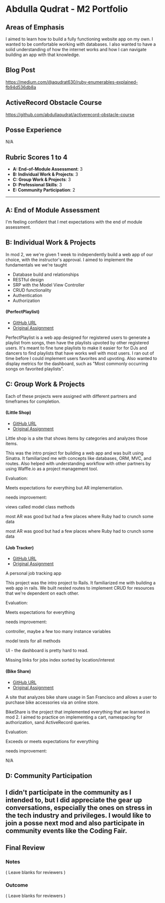 # Abdulla Qudrat - M2 Portfolio

## Areas of Emphasis
I aimed to learn how to build a fully functioning website app on my own. I wanted to be comfortable working with databases. I also wanted to have a solid understanding of how the internet works and how I can navigate building an app with that knowledge.  

## Blog Post
https://medium.com/@aqudrat630/ruby-enumerables-explained-fb94d536db8a

## ActiveRecord Obstacle Course
https://github.com/abdullaqudrat/activerecord-obstacle-course

## Posse Experience
N/A

## Rubric Scores 1 to 4
* **A: End-of-Module Assessment**: 3
* **B: Individual Work & Projects**: 3
* **C: Group Work & Projects**: 3
* **D: Professional Skills**: 3
* **E: Community Participation**: 2
 -----------------------

## A: End of Module Assessment
I'm feeling confident that I met expectations with the end of module assessment.

## B: Individual Work & Projects

In mod 2, we we're given 1 week to independently build a web app of our choice, with the instructor's approval. I aimed to implement the fundamentals we we're taught

* Database build and relationships
* RESTful design
* SRP with the Model View Controller
* CRUD functionality
* Authentication
* Authorization

#### (PerfectPlaylist)

* [GitHub URL](https://github.com/abdullaqudrat/perfect_playlist)
* [Original Assignment](http://backend.turing.io/module2/projects/mini-project)

PerfectPlaylist is a web app designed for registered users to generate a playlist
from songs, then have the playlists upvoted by other registered users. It's meant
to fine tune playlists to make it easier for for DJs and dancers to find playlists
that have works well with most users. I ran out of time before I could implement
users favorites and upvoting. Also wanted to display metrics for the dashboard,
such as "Most commonly occurring songs on favorited playlists".

## C: Group Work & Projects

Each of these projects were assigned with different partners and timeframes for
completion.  

#### (Little Shop)
* [GitHub URL](https://github.com/abdullaqudrat/little-shop-redux)
* [Original Assignment](https://github.com/turingschool-projects/little-shop-redux)

Little shop is a site that shows items by categories and analyzes those items.

This was the intro project for building a web app and was built using Sinatra.
It familiarized me with concepts like databases, ORM, MVC, and routes. Also helped with
understanding workflow with other partners by using Waffle.io as a project
management tool.

Evaluation:

Meets expectations for everything but AR implementation.

needs improvement:

  views called model class methods

  most AR was good but had a few places where Ruby had to crunch some data

  most AR was good but had a few places where Ruby had to crunch some data

#### (Job Tracker)
* [GitHub URL](https://github.com/andrewetobin/job-tracker)
* [Original Assignment](https://github.com/turingschool-projects/job-tracker)

A personal job tracking app

This project was the intro project to Rails. It familiarized me with building a
web app in rails. We built nested routes to implement CRUD for resources that we're
dependent on each other.

Evaluation:

Meets expectations for everything

needs improvement:

  controller, maybe a few too many instance variables

  model tests for all methods

  UI - the dashboard is pretty hard to read.

  Missing links for jobs index sorted by location/interest

#### (Bike Share)
* [GitHub URL](https://github.com/mikecm1141/bike-share)
* [Original Assignment](http://backend.turing.io/module2/projects/bike-share-redux)

A site that analyzes bike share usage in San Francisco and allows a user to purchase
bike accessories via an online store.

BikeShare is the project that implemented everything that we learned in mod 2.
I aimed to practice on implementing a cart, namespacing for authorization, sand
ActiveRecord queries.

Evaluation:

Exceeds or meets expectations for everything

needs improvement:

N/A


## D: Community Participation
I didn't participate in the community as I intended to, but I did appreciate the
gear up conversations, especially the ones on stress in the tech industry and
privileges. I would like to join a posse next mod and also participate in community
events like the Coding Fair.
 ------------------
 ## Final Review
 ### Notes
 ( Leave blanks for reviewers )
 ### Outcome
 ( Leave blanks for reviewers )
